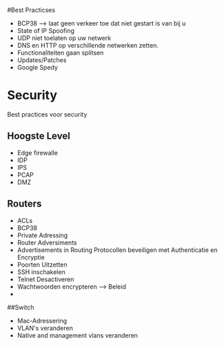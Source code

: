 #Best Practicses
* BCP38 --> laat geen verkeer toe dat niet gestart is van bij u
* State of IP Spoofing
* UDP niet toelaten op uw netwerk
* DNS en HTTP op verschillende netwerken zetten.
* Functionaliteiten gaan splitsen
* Updates/Patches
* Google Spedy

# Security
Best practices voor security 
## Hoogste Level
* Edge firewalle
* IDP
* IPS
* PCAP
* DMZ
 

## Routers
* ACLs
* BCP38
* Private Adressing
* Router Adversiments
* Advertisements in Routing Protocollen beveiligen met Authenticatie en Encryptie
* Poorten Uitzetten
* SSH inschakelen
* Telnet Desactiveren
* Wachtwoorden encrypteren --> Beleid
* 

##Switch
* Mac-Adressering
* VLAN's veranderen
* Native and management vlans veranderen
